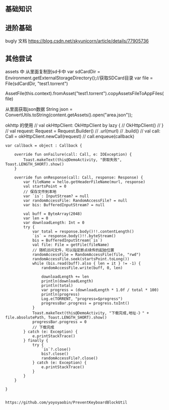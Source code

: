 ## 基础知识



## 进阶基础
bugly 文档
https://blog.csdn.net/skyunicorn/article/details/77905736

## 其他尝试

assets 中
从里面复制到sd卡中
var sdCardDir = Environment.getExternalStorageDirectory();//获取SDCard目录
var file = File(sdCardDir, "test1.torrent")

AssetFile(this.context).fromAsset("test1.torrent").copyAssetsFileToAppFiles(file)

从里面获取json数据
String json = ConvertUtils.toString(content.getAssets().open("area.json"));


okhttp 的使用
//    val okHttpClient: OkHttpClient by lazy {
//        OkHttpClient()
//    }
            //            val request: Request = Request.Builder()
//                    .url(murl)
//                    .build()
//            val call: Call = okHttpClient.newCall(request)
//            call.enqueue(callback)


    var callback = object : Callback {

        override fun onFailure(call: Call, e: IOException) {
            Toast.makeText(this@DemoActivity, "获取失败", Toast.LENGTH_SHORT).show()
        }

        override fun onResponse(call: Call, response: Response) {
            var fileName = hello.getHeaderFileName(murl, response)
            val startsPoint = 0
            // 保存文件到本地
            var `is`: InputStream? = null
            var randomAccessFile: RandomAccessFile? = null
            var bis: BufferedInputStream? = null

            val buff = ByteArray(2048)
            var len = 0
            var downloadLength: Int = 0
            try {
                var total = response.body()!!.contentLength()
                `is` = response.body()!!.byteStream()
                bis = BufferedInputStream(`is`)
                val file: File = getFile(fileName)
                // 随机访问文件，可以指定断点续传的起始位置
                randomAccessFile = RandomAccessFile(file, "rwd")
                randomAccessFile.seek(startsPoint.toLong())
                while (bis.read(buff).also { len = it } != -1) {
                    randomAccessFile.write(buff, 0, len)

                    downloadLength += len
                    println(downloadLength)
                    println(total)
                    var progress = (downloadLength * 1.0f / total * 100)
                    println(progress)
                    Log.e(TORRENT, "progress=$progress")
                    progressBar.progress = progress.toInt()
                }
                Toast.makeText(this@DemoActivity, "下载完成,地址-》" + file.absolutePath, Toast.LENGTH_SHORT).show()
                progressBar.progress = 0
                // 下载完成
            } catch (e: Exception) {
                e.printStackTrace()
            } finally {
                try {
                    `is`?.close()
                    bis?.close()
                    randomAccessFile?.close()
                } catch (e: Exception) {
                    e.printStackTrace()
                }
            }
        }

    }
    
    
    https://github.com/yoyoyaobin/PreventKeyboardBlockUtil


